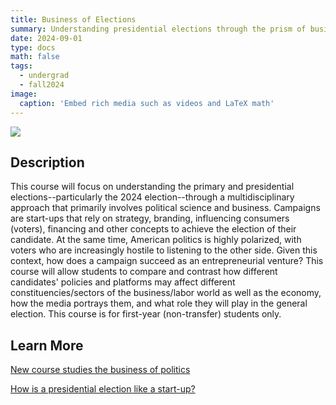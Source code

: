 ```yaml
---
title: Business of Elections
summary: Understanding presidential elections through the prism of business and political science
date: 2024-09-01
type: docs
math: false
tags:
  - undergrad
  - fall2024
image:
  caption: 'Embed rich media such as videos and LaTeX math'
---
```


![](reeves-teaching.jpg)

## Description
This course will focus on understanding the primary and presidential elections--particularly the 2024 election--through a multidisciplinary approach that primarily involves political science and business. Campaigns are start-ups that rely on strategy, branding, influencing consumers (voters), financing and other concepts to achieve the election of their candidate. At the same time, American politics is highly polarized, with voters who are increasingly hostile to listening to the other side. Given this context, how does a campaign succeed as an entrepreneurial venture? This course will allow students to compare and contrast how different candidates' policies and platforms may affect different constituencies/sectors of the business/labor world as well as the economy, how the media portrays them, and what role they will play in the general election. This course is for first-year (non-transfer) students only. 

## Learn More
[New course studies the business of politics](https://olin.wustl.edu/about/news-and-media/news/2021/03/new-course-studies-the-business-of-politics.php)

[How is a presidential election like a start-up?](https://artsci.washu.edu/ampersand/how-presidential-election-start?utm_source=newsletter&utm_medium=email&utm_content=How%20is%20a%20presidential%20election%20like%20a%20startup%3F&utm_campaign=Record%2011-1-24)
